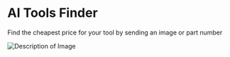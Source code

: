 # AI Tools Finder
 Find the cheapest price for your tool by sending an image or part number

![Description of Image](https://media.licdn.com/dms/image/v2/D4E22AQECeswkzjYicQ/feedshare-shrink_2048_1536/feedshare-shrink_2048_1536/0/1732655706008?e=1740009600&v=beta&t=IJAJPFXPEMPCs9OVQ3DwFXFsSeegYH21nknpnN_Furs)

